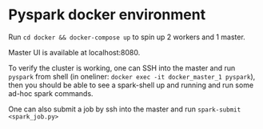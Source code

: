 # Pyspark docker environment

Run ``cd docker && docker-compose up`` to spin up 2 workers and 1 master.

Master UI is available at localhost:8080.

To verify the cluster is working, one can SSH into the master and run `pyspark` from shell (in oneliner: `docker exec -it docker_master_1 pyspark`), then you should be able to see
a spark-shell up and running and run some ad-hoc spark commands.

One can also submit a job by ssh into the master and run ``spark-submit <spark_job.py>``

